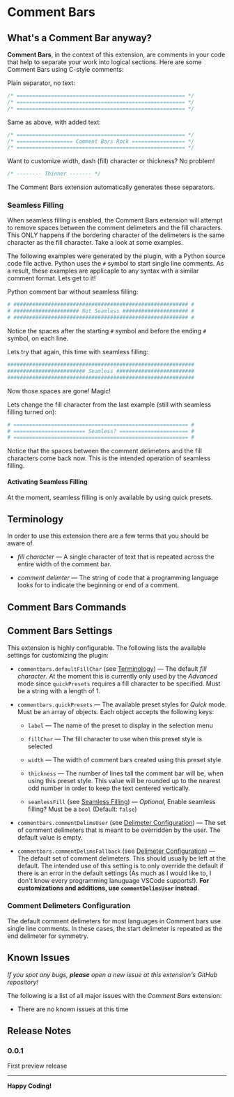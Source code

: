 # Comment Bars

## What's a Comment Bar anyway?

**Comment Bars**, in the context of this extension, are comments in your
code that help to separate your work into logical sections. Here are some 
Comment Bars using C-style comments:

Plain separator, no text:
```c
/* ====================================================== */
/* ====================================================== */
/* ====================================================== */
```

Same as above, with added text:
```c
/* ====================================================== */
/* ================== Comment Bars Rock ================= */
/* ====================================================== */
```

Want to customize width, dash (fill) character or thickness? No problem!
```c
/* -------- Thinner ------- */
```

The Comment Bars extension automatically generates these separators.

### Seamless Filling

When seamless filling is enabled, the Comment Bars extension will attempt to
remove spaces between the comment delimeters and the fill characters. This ONLY
happens if the bordering character of the delimeters is the same character as
the fill character. Take a look at some examples.

The following examples were generated by the plugin, with a Python 
source code file active. Python uses the `#` symbol to start single
line comments. As a result, these examples are applicaple to any 
syntax with a similar comment format. Lets get to it!

Python comment bar without seamless filling:
```python
# ######################################################## #
# ##################### Not Seamless ##################### #
# ######################################################## #
```
Notice the spaces after the starting `#` symbol and before the
ending `#` symbol, on each line.

Lets try that again, this time with seamless filling:
```python
############################################################
######################### Seamless #########################
############################################################
```
Now those spaces are gone! Magic!

Lets change the fill character from the last example (still with seamless
filling turned on):

```python
# ======================================================== #
# ======================= Seamless? ====================== #
# ======================================================== #
```
Notice that the spaces between the comment delimeters 
and the fill characters come back now. This is the intended operation
of seamless filling. 

#### Activating Seamless Filling
At the moment, seamless filling is only available by using quick presets.

## Terminology

In order to use this extension there are a few terms that you should 
be aware of. 

- *fill character* &mdash; A single character of text that 
   is repeated across the entire width of the comment bar.
   
- *comment delimter* &mdash; The string of code that a programming
   language looks for to indicate the beginning or end of a comment.

## Comment Bars Commands

## Comment Bars Settings

This extension is highly configurable. The following lists the 
available settings for customizing the plugin:

- `commentbars.defaultFillChar` 
  (see [Terminology](#terminology))
  &mdash; The default *fill character*. At the moment this is currently
   only used by the *Advanced* mode since `quickPresets` requires a fill
   character to be specified. Must be a string with a length of 1.

- `commentbars.quickPresets` &mdash; The available preset styles for *Quick* mode.
   Must be an array of objects. Each object accepts the following keys:
    - `label` &mdash; The name of the preset to display in the selection menu

	- `fillChar` &mdash; The fill character to use when this preset style 
	   is selected

	- `width` &mdash; The width of comment bars created using this preset style
	
	- `thickness` &mdash; The number of lines tall the comment bar will be, when 
	   using this preset style. This value will be rounded up to the nearest odd
	   number in order to keep the text centered vertically.
	
	- `seamlessFill` (see [Seamless Filling](#seamless-filling)) &mdash; 
	   *Optional*, Enable seamless filling? Must be a `bool` (Default: `false`)

- `commentbars.commentDelimsUser` 
   (see [Delimeter Configuration](#comment-delimeters-configuration)) 
   &mdash; The set of comment delimeters that is meant to be
   overridden by the user. The default value is empty. 

- `commentbars.commentDelimsFallback`
  (see [Delimeter Configuration](#comment-delimeters-configuration)) 
  &mdash; The default set of comment delimeters. This should
  usually be left at the default. The intended use of this setting is to only override
  the default if there is an error in the default settings (As much as I would like to,
  I don't know every programming lanuguage VSCode supports!). **For customizations and 
  additions, use `commentDelimsUser` instead**.
 
### Comment Delimeters Configuration
The default comment delimeters for most languages in Comment
bars use single line comments. In these cases, the start delimeter 
is repeated as the end delimeter for symmetry.


## Known Issues
*If you spot any bugs, __please__ open a new issue at this extension's 
GitHub repository!*

The following is a list of all major issues with the *Comment Bars*
extension:
- There are no known issues at this time

## Release Notes

### 0.0.1
First preview release



----------------------------------------------------------------------------

**Happy Coding!**

